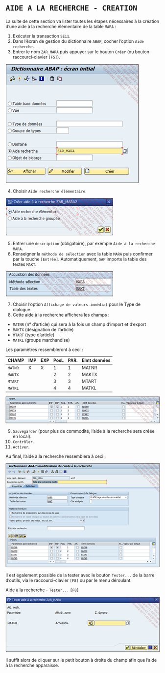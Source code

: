 # **`AIDE A LA RECHERCHE - CREATION`**

La suite de cette section va lister toutes les étapes nécessaires à la création d’une aide à la recherche élémentaire de la table `MARA` :

1. Exécuter la transaction `SE11`.
2. Dans l’écran de gestion du dictionnaire `ABAP`, cocher l’option `Aide recherche`.
3. Entrer le nom `ZAR_MARA` puis appuyer sur le bouton `Créer` (ou bouton raccourci-clavier `[F5]`).

![](../00_Ressources/05_15_01.png)

4. Choisir `Aide recherche élémentaire`.

![](../00_Ressources/05_15_02.png)

5. Entrer une `description` (obligatoire), par exemple `Aide à la recherche MARA`.
6. Renseigner la `méthode de sélection` avec la table `MARA` puis confirmer par la touche `[Entrée]`. Automatiquement, `SAP` importe la table des textes `MAKT`.

![](../00_Ressources/05_15_03.png)

7. Choisir l’option `Affichage de valeurs immédiat` pour le Type de dialogue.
8. Cette aide à la recherche affichera les champs :

- `MATNR` (n° d’article) qui sera à la fois un champ d’import et d’export
- `MAKTX` (désignation de l’article)
- `MTART` (type d’article)
- `MATKL` (groupe marchandise)

Les paramètres ressembleront à ceci :

| CHAMP   | IMP | EXP | PosL | PAR. | Elmt données |
| ------- | --- | --- | ---- | ---- | ------------ |
| `MATNR` | X   | X   | 1    | 1    | MATNR        |
| `MAKTX` |     |     | 2    | 2    | MAKTX        |
| `MTART` |     |     | 3    | 3    | MTART        |
| `MATKL` |     |     | 4    | 4    | MATKL        |

![](../00_Ressources/05_15_04.png)

9. `Sauvegarder` (pour plus de commodité, l’aide à la recherche sera créée en local).
10. `Contrôler`.
11. `Activer`.

Au final, l’aide à la recherche ressemblera à ceci :

![](../00_Ressources/05_15_05.png)

Il est également possible de la tester avec le bouton `Tester...` de la barre d’outils, via le raccourci-clavier `[F8]` ou par le menu déroulant.

Aide à la recherche - `Tester...` `[F8]`

![](../00_Ressources/05_15_06.png)

Il suffit alors de cliquer sur le petit bouton à droite du champ afin que l’aide à la recherche apparaisse.
